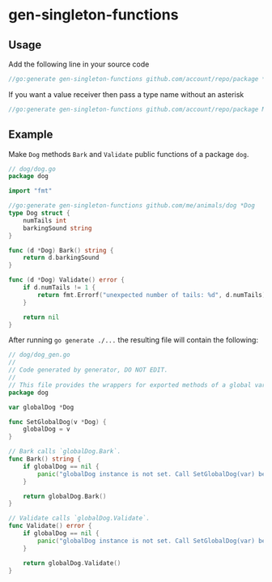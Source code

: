 # gen-singleton-functions

## Usage

Add the following line in your source code

```go
//go:generate gen-singleton-functions github.com/account/repo/package *MyType
```

If you want a value receiver then pass a type name without an asterisk

```go
//go:generate gen-singleton-functions github.com/account/repo/package MyType
```

## Example

Make `Dog` methods `Bark` and `Validate` public functions of a package `dog`.

```go
// dog/dog.go
package dog

import "fmt"

//go:generate gen-singleton-functions github.com/me/animals/dog *Dog
type Dog struct {
    numTails int
    barkingSound string
}

func (d *Dog) Bark() string {
    return d.barkingSound
}

func (d *Dog) Validate() error {
    if d.numTails != 1 {
        return fmt.Errorf("unexpected number of tails: %d", d.numTails)
    }

    return nil
}
```

After running `go generate ./...` the resulting file will contain the following:

```go
// dog/dog_gen.go
//
// Code generated by generator, DO NOT EDIT.
//
// This file provides the wrappers for exported methods of a global var `globalDog`.
package dog

var globalDog *Dog

func SetGlobalDog(v *Dog) {
	globalDog = v
}

// Bark calls `globalDog.Bark`.
func Bark() string {
	if globalDog == nil {
		panic("globalDog instance is not set. Call SetGlobalDog(var) before calling Bark")
	}

	return globalDog.Bark()
}

// Validate calls `globalDog.Validate`.
func Validate() error {
	if globalDog == nil {
		panic("globalDog instance is not set. Call SetGlobalDog(var) before calling Validate")
	}

	return globalDog.Validate()
}
```

